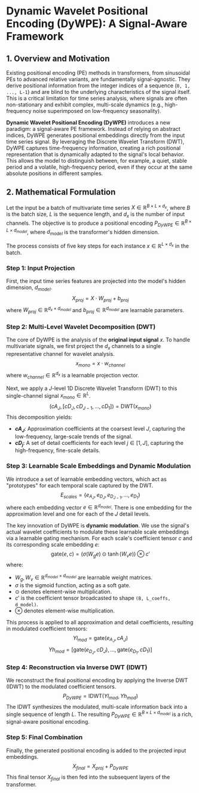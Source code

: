 # Dynamic Wavelet Positional Encoding (DyWPE): A Signal-Aware Framework

## 1. Overview and Motivation

Existing positional encoding (PE) methods in transformers, from sinusoidal PEs to advanced relative variants, are fundamentally signal-agnostic. They derive positional information from the integer indices of a sequence (`0, 1, ..., L-1`) and are blind to the underlying characteristics of the signal itself. This is a critical limitation for time series analysis, where signals are often non-stationary and exhibit complex, multi-scale dynamics (e.g., high-frequency noise superimposed on low-frequency seasonality).

**Dynamic Wavelet Positional Encoding (DyWPE)** introduces a new paradigm: a signal-aware PE framework. Instead of relying on abstract indices, DyWPE generates positional embeddings directly from the input time series signal. By leveraging the Discrete Wavelet Transform (DWT), DyWPE captures time-frequency information, creating a rich positional representation that is dynamically adapted to the signal's local behavior. This allows the model to distinguish between, for example, a quiet, stable period and a volatile, high-frequency period, even if they occur at the same absolute positions in different samples.

## 2. Mathematical Formulation

Let the input be a batch of multivariate time series $X \in \mathbb{R}^{B \times L \times d_x}$, where $B$ is the batch size, $L$ is the sequence length, and $d_x$ is the number of input channels. The objective is to produce a positional encoding $P_{DyWPE} \in \mathbb{R}^{B \times L \times d_{model}}$, where $d_{model}$ is the transformer's hidden dimension.

The process consists of five key steps for each instance $x \in \mathbb{R}^{L \times d_x}$ in the batch.

### Step 1: Input Projection

First, the input time series features are projected into the model's hidden dimension, $d_{model}$.
$$
X_{proj} = X \cdot W_{proj} + b_{proj}
$$
where $W_{proj} \in \mathbb{R}^{d_x \times d_{model}}$ and $b_{proj} \in \mathbb{R}^{d_{model}}$ are learnable parameters.

### Step 2: Multi-Level Wavelet Decomposition (DWT)

The core of DyWPE is the analysis of the **original input signal** $x$. To handle multivariate signals, we first project the $d_x$ channels to a single representative channel for wavelet analysis.
$$
x_{mono} = x \cdot w_{channel}
$$
where $w_{channel} \in \mathbb{R}^{d_x}$ is a learnable projection vector.

Next, we apply a $J$-level 1D Discrete Wavelet Transform (DWT) to this single-channel signal $x_{mono} \in \mathbb{R}^{L}$.
$$
(cA_J, [cD_J, cD_{J-1}, ..., cD_1]) = \text{DWT}(x_{mono})
$$
This decomposition yields:
-   **$cA_J$**: Approximation coefficients at the coarsest level $J$, capturing the low-frequency, large-scale trends of the signal.
-   **$cD_j$**: A set of detail coefficients for each level $j \in [1, J]$, capturing the high-frequency, fine-scale details.

### Step 3: Learnable Scale Embeddings and Dynamic Modulation

We introduce a set of learnable embedding vectors, which act as "prototypes" for each temporal scale captured by the DWT.
$$
E_{scales} = \{e_{A_J}, e_{D_J}, e_{D_{J-1}}, ..., e_{D_1}\}
$$
where each embedding vector $e \in \mathbb{R}^{d_{model}}$. There is one embedding for the approximation level and one for each of the $J$ detail levels.

The key innovation of DyWPE is **dynamic modulation**. We use the signal's actual wavelet coefficients to modulate these learnable scale embeddings via a learnable gating mechanism. For each scale's coefficient tensor $c$ and its corresponding scale embedding $e$:
$$
\text{gate}(e, c) = \left( \sigma(W_g e) \odot \tanh(W_v e) \right) \otimes c'
$$
where:
-   $W_g, W_v \in \mathbb{R}^{d_{model} \times d_{model}}$ are learnable weight matrices.
-   $\sigma$ is the sigmoid function, acting as a soft gate.
-   $\odot$ denotes element-wise multiplication.
-   $c'$ is the coefficient tensor broadcasted to shape `(B, L_coeffs, d_model)`.
-   $\otimes$ denotes element-wise multiplication.

This process is applied to all approximation and detail coefficients, resulting in modulated coefficient tensors:
$$
Yl_{mod} = \text{gate}(e_{A_J}, cA_J)
$$
$$
Yh_{mod} = [\text{gate}(e_{D_J}, cD_J), ..., \text{gate}(e_{D_1}, cD_1)]
$$

### Step 4: Reconstruction via Inverse DWT (IDWT)

We reconstruct the final positional encoding by applying the Inverse DWT (IDWT) to the modulated coefficient tensors.
$$
P_{DyWPE} = \text{IDWT}(Yl_{mod}, Yh_{mod})
$$
The IDWT synthesizes the modulated, multi-scale information back into a single sequence of length $L$. The resulting $P_{DyWPE} \in \mathbb{R}^{B \times L \times d_{model}}$ is a rich, signal-aware positional encoding.

### Step 5: Final Combination

Finally, the generated positional encoding is added to the projected input embeddings.
$$
X_{final} = X_{proj} + P_{DyWPE}
$$
This final tensor $X_{final}$ is then fed into the subsequent layers of the transformer.



